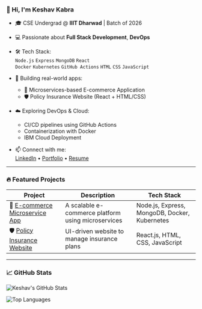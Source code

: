### 👋 Hi, I'm Keshav Kabra

- 🎓 CSE Undergrad @ **IIIT Dharwad** | Batch of 2026
- 💻 Passionate about **Full Stack Development**, **DevOps**
- 🛠️ Tech Stack:  
  `Node.js` `Express` `MongoDB` `React`  
  `Docker` `Kubernetes` `GitHub Actions` `HTML` `CSS` `JavaScript`

- 🚀 Building real-world apps:
  - 🧩 Microservices-based E-commerce Application
  - 🛡️ Policy Insurance Website (React + HTML/CSS)

- ☁️ Exploring DevOps & Cloud:
  - CI/CD pipelines using GitHub Actions
  - Containerization with Docker
  - IBM Cloud Deployment

- 📫 Connect with me:  
  [LinkedIn](https://linkedin.com/in/your-link) • [Portfolio](https://your-portfolio-link.com) • [Resume](https://your-resume-link.com)

---

### 🔥 Featured Projects

| Project | Description | Tech Stack |
|--------|-------------|------------|
| 🧩 [E-commerce Microservice App](https://github.com/Keshavkabra7/your-microservices-repo) | A scalable e-commerce platform using microservices | Node.js, Express, MongoDB, Docker, Kubernetes |
| 🛡️ [Policy Insurance Website](https://github.com/Keshavkabra7/your-insurance-repo) | UI-driven website to manage insurance plans | React.js, HTML, CSS, JavaScript |

---

### 📈 GitHub Stats

![Keshav's GitHub Stats](https://github-readme-stats.vercel.app/api?username=Keshavkabra7&show_icons=true&theme=radical)

![Top Languages](https://github-readme-stats.vercel.app/api/top-langs/?username=Keshavkabra7&layout=compact&theme=radical)
